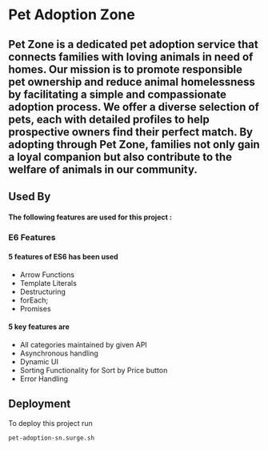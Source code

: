 # Pet Adoption Zone

## Pet Zone is a dedicated pet adoption service that connects families with loving animals in need of homes. Our mission is to promote responsible pet ownership and reduce animal homelessness by facilitating a simple and compassionate adoption process. We offer a diverse selection of pets, each with detailed profiles to help prospective owners find their perfect match. By adopting through Pet Zone, families not only gain a loyal companion but also contribute to the welfare of animals in our community.

## Used By
#### The following features are used for this project : 
### E6 Features
#### 5 features of ES6 has been used
- Arrow Functions
- Template Literals
- Destructuring 
- forEach;
- Promises

#### 5 key features are
- All categories maintained by given API
- Asynchronous handling
- Dynamic UI 
- Sorting Functionality for Sort by Price button
- Error Handling


## Deployment

To deploy this project run

```bash
pet-adoption-sn.surge.sh
```
